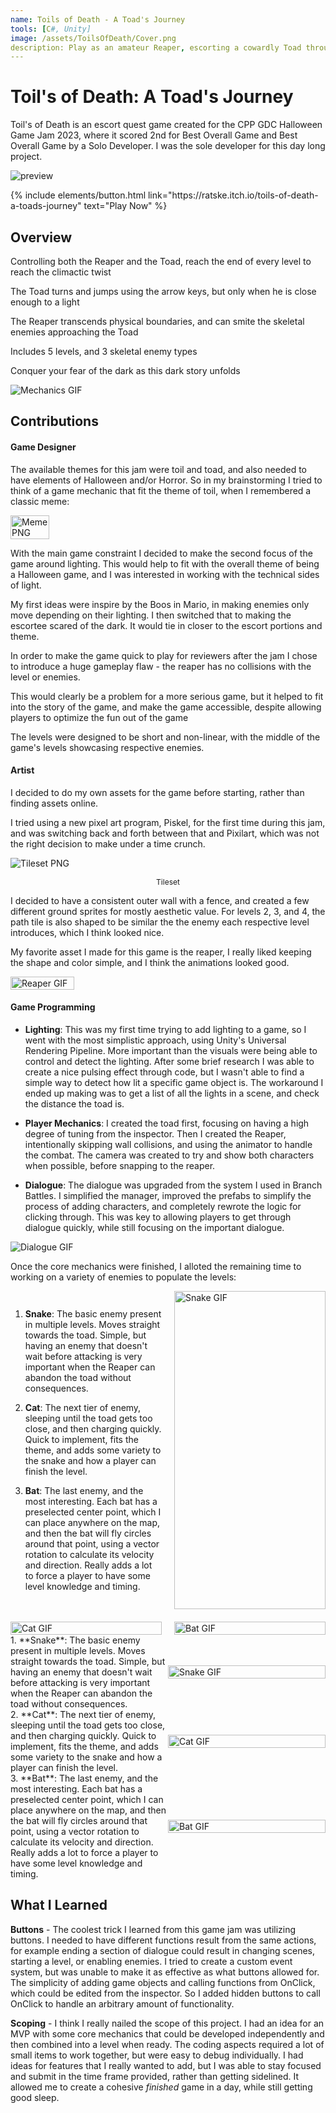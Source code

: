```yaml
---
name: Toils of Death - A Toad's Journey
tools: [C#, Unity]
image: /assets/ToilsOfDeath/Cover.png
description: Play as an amateur Reaper, escorting a cowardly Toad through the spooky wild.
---
```


# Toil's of Death: A Toad's Journey

Toil's of Death is an escort quest game created for the CPP GDC Halloween Game Jam 2023, where it scored 2nd for Best Overall Game and Best Overall Game by a Solo Developer. I was the sole developer for this day long project.

![preview](/assets/ToilsOfDeath/Cover.png)

<p class="text-center">
{% include elements/button.html link="https://ratske.itch.io/toils-of-death-a-toads-journey" text="Play Now" %}
</p>


## Overview

Controlling both the Reaper and the Toad, reach the end of every level to reach the climactic twist

The Toad turns and jumps using the arrow keys, but only when he is close enough to a light

The Reaper transcends physical boundaries, and can smite the skeletal enemies approaching the Toad

Includes 5 levels, and 3 skeletal enemy types

Conquer your fear of the dark as this dark story unfolds

![Mechanics GIF](/assets/ToilsOfDeath/Mechanics.gif)

## Contributions

#### Game Designer
The available themes for this jam were toil and toad, and also needed to have elements of Halloween and/or Horror. So in my brainstorming I tried to think of a game mechanic that fit the theme of toil, when I remembered a classic meme:

<div style="display: flex; justify-content: space-between;">
    <img src="/assets/ToilsOfDeath/Meme.png" alt="Meme PNG" width="35%">
</div>

With the main game constraint I decided to make the second focus of the game around lighting. This would help to fit with the overall theme of being a Halloween game, and I was interested in working with the technical sides of light.

My first ideas were inspire by the Boos in Mario, in making enemies only move depending on their lighting. I then switched that to making the escortee scared of the dark. It would tie in closer to the escort portions and theme.

In order to make the game quick to play for reviewers after the jam I chose to introduce a huge gameplay flaw - the reaper has no collisions with the level or enemies.

<!-- Gif of reaper escaping? -->

This would clearly be a problem for a more serious game, but it helped to fit into the story of the game, and make the game accessible, despite allowing players to optimize the fun out of the game

The levels were designed to be short and non-linear, with the middle of the game's levels showcasing respective enemies.

#### Artist
I decided to do my own assets for the game before starting, rather than finding assets online.

I tried using a new pixel art program, Piskel, for the first time during this jam, and was switching back and forth between that and Pixilart, which was not the right decision to make under a time crunch.

![Tileset PNG](/assets/ToilsOfDeath/Tileset.png)
<p align="center" style="font-size: 12px;">Tileset</p>

I decided to have a consistent outer wall with a fence, and created a few different ground sprites for mostly aesthetic value. For levels 2, 3, and 4, the path tile is also shaped to be similar the the enemy each respective level introduces, which I think looked nice.

My favorite asset I made for this game is the reaper, I really liked keeping the shape and color simple, and I think the animations looked good.

<div style="display: flex; justify-content: space-between;">
    <img src="/assets/ToilsOfDeath/Reaper.gif" alt="Reaper GIF" width="45%">
</div>

#### Game Programming

* **Lighting**: This was my first time trying to add lighting to a game, so I went with the most simplistic approach, using Unity's Universal Rendering Pipeline. More important than the visuals were being able to control and detect the lighting. After some brief research I was able to create a nice pulsing effect through code, but I wasn't able to find a simple way to detect how lit a specific game object is. The workaround I ended up making was to get a list of all the lights in a scene, and check the distance the toad is.

<!-- Gif of light pulsing -->

* **Player Mechanics**: I created the toad first, focusing on having a high degree of tuning from the inspector. Then I created the Reaper, intentionally skipping wall collisions, and using the animator to handle the combat. The camera was created to try and show both characters when possible, before snapping to the reaper.

<!-- Gif of camera moving when the frog jumps away from reaper -->

* **Dialogue**: The dialogue was upgraded from the system I used in Branch Battles. I simplified the manager, improved the prefabs to simplify the process of adding characters, and completely rewrote the logic for clicking through. This was key to allowing players to get through dialogue quickly, while still focusing on the important dialogue.

![Dialogue GIF](/assets/ToilsOfDeath/Dialogue.gif)

Once the core mechanics were finished, I alloted the remaining time to working on a variety of enemies to populate the levels:

<div style="display: grid; grid-template-columns: 1fr 1fr; gap: 20px;">

1. **Snake**: The basic enemy present in multiple levels. Moves straight towards the toad. Simple, but having an enemy that doesn't wait before attacking is very important when the Reaper can abandon the toad without consequences.

2. **Cat**: The next tier of enemy, sleeping until the toad gets too close, and then charging quickly. Quick to implement, fits the theme, and adds some variety to the snake and how a player can finish the level.

3. **Bat**: The last enemy, and the most interesting. Each bat has a preselected center point, which I can place anywhere on the map, and then the bat will fly circles around that point, using a vector rotation to calculate its velocity and direction. Really adds a lot to force a player to have some level knowledge and timing.

<img src="/assets/ToilsOfDeath/Snake.gif" alt="Snake GIF" width="100%">
<img src="/assets/ToilsOfDeath/Cat.gif" alt="Cat GIF" width="100%">
<img src="/assets/ToilsOfDeath/Bat.gif" alt="Bat GIF" width="100%">

</div>

<div style="display: flex; justify-content: space-between; align-items: center;">
    <div style="flex: 1;">
        1. **Snake**: The basic enemy present in multiple levels. Moves straight towards the toad. Simple, but having an enemy that doesn't wait before attacking is very important when the Reaper can abandon the toad without consequences.
    </div>
    <div style="flex: 1;">
        <img src="/assets/ToilsOfDeath/Snake.gif" alt="Snake GIF" width="100%">
    </div>
</div>

<div style="display: flex; justify-content: space-between; align-items: center;">
    <div style="flex: 1;">
        2. **Cat**: The next tier of enemy, sleeping until the toad gets too close, and then charging quickly. Quick to implement, fits the theme, and adds some variety to the snake and how a player can finish the level.
    </div>
    <div style="flex: 1;">
        <img src="/assets/ToilsOfDeath/Cat.gif" alt="Cat GIF" width="100%">
    </div>
</div>

<div style="display: flex; justify-content: space-between; align-items: center;">
    <div style="flex: 1;">
        3. **Bat**: The last enemy, and the most interesting. Each bat has a preselected center point, which I can place anywhere on the map, and then the bat will fly circles around that point, using a vector rotation to calculate its velocity and direction. Really adds a lot to force a player to have some level knowledge and timing.
    </div>
    <div style="flex: 1;">
        <img src="/assets/ToilsOfDeath/Bat.gif" alt="Bat GIF" width="100%">
    </div>
</div>


## What I Learned

**Buttons** - The coolest trick I learned from this game jam was utilizing buttons. I needed to have different functions result from the same actions, for example ending a section of dialogue could result in changing scenes, starting a level, or enabling enemies. I tried to create a custom event system, but was unable to make it as effective as what buttons allowed for. The simplicity of adding game objects and calling functions from OnClick, which could be edited from the inspector. So I added hidden buttons to call OnClick to handle an arbitrary amount of functionality.

**Scoping** - I think I really nailed the scope of this project. I had an idea for an MVP with some core mechanics that could be developed independently and then combined into a level when ready. 
The coding aspects required a lot of small items to work together, but were easy to debug individually. 
I had ideas for features that I really wanted to add, but I was able to stay focused and submit in the time frame provided, rather than getting sidelined. It allowed me to create a cohesive *finished* game in a day, while still getting good sleep.